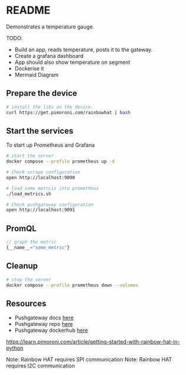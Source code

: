 # README

Demonstrates a temperature gauge.  

TODO:

* Build an app, reads temperature, posts it to the gateway.
* Create a grafana dashboard 
* App should also show temperature on segment
* Dockerise it
* Mermaid Diagram 

## Prepare the device

```sh
# install the libs on the device.
curl https://get.pimoroni.com/rainbowhat | bash
```

## Start the services

To start up Prometheus and Grafana

```sh
# start the server
docker compose --profile prometheus up -d
```

```sh
# Check scrape configuration 
open http://localhost:9090
```

```sh
# load some metrcis into prometheus
./load_metrics.sh
```

```sh
# Check pushgateway configuration 
open http://localhost:9091
```

## PromQL   

```js
// graph the metric
{__name__="some_metric"}
```

## Cleanup

```sh
# stop the server
docker compose --profile prometheus down --volumes
```


## Resources

* Pushgateway docs [here](https://github.com/prometheus/pushgateway/blob/master/README.md)  
* Pushgateway repo [here](https://github.com/prometheus/pushgateway)
* Pushgateway dockerhub [here](https://hub.docker.com/r/prom/pushgateway)


https://learn.pimoroni.com/article/getting-started-with-rainbow-hat-in-python



Note: Rainbow HAT requires SPI communication
Note: Rainbow HAT requires I2C communication